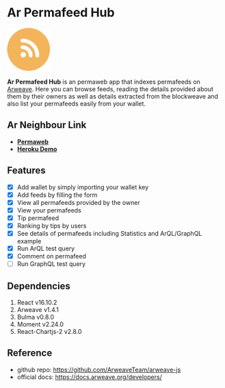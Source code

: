 # Ar Permafeed Hub

<img src="https://github.com/mmitrasish/ArPermafeedHub/blob/master/public/logo.png" width="100" height="100">

**Ar Permafeed Hub** is an permaweb app that indexes permafeeds on [Arweave](https://www.arweave.org/). Here you can browse feeds, reading the details provided about them by their owners as well as details extracted from the blockweave and also list your permafeeds easily from your wallet.

## Ar Neighbour Link

- [**Permaweb**](https://arweave.net/Te2tW34yGMGDTbx_zJUiGEorV5BQN2tEHb0gJSSVLXk)
- [**Heroku Demo**](https://ar-permafeed-hub.herokuapp.com/)

## Features

- [x] Add wallet by simply importing your wallet key
- [x] Add feeds by filling the form
- [x] View all permafeeds provided by the owner
- [x] View your permafeeds
- [x] Tip permafeed
- [x] Ranking by tips by users
- [x] See details of permafeeds including Statistics and ArQL/GraphQL example
- [x] Run ArQL test query
- [x] Comment on permafeed
- [ ] Run GraphQL test query

## Dependencies

1. React v16.10.2
1. Arweave v1.4.1
1. Bulma v0.8.0
1. Moment v2.24.0
1. React-Chartjs-2 v2.8.0

## Reference

- github repo: https://github.com/ArweaveTeam/arweave-js
- official docs: https://docs.arweave.org/developers/
